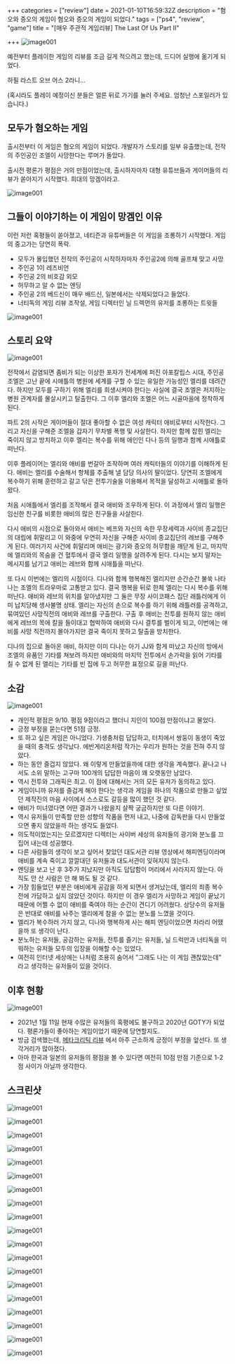 +++
categories = ["review"]
date = 2021-01-10T16:59:32Z
description = "혐오와 증오의 게임이 혐오와 증오의 게임이 되었다."
tags = ["ps4", "review", "game"]
title = "[매우 주관적 게임리뷰] The Last Of Us Part II"

+++
![image001](/images/LastOfUs-001.jpg)

예전부터 플레이한 게임의 리뷰를 조금 길게 적으려고 했는데, 드디어 실행에 옮기게 되었다.

하필 라스트 오브 어스 2라니...

(혹시라도 플레이 예정이신 분들은 얼른 뒤로 가기를 눌러 주세요. 엄청난 스포일러가 있습니다.)

## 모두가 혐오하는 게임

출시전부터 이 게임은 혐오의 게임이 되었다. 개발자가 스토리를 일부 유출했는데, 전작의 주인공인 조엘이 사망한다는 루머가 돌았다. 

출시전 평론가 평점은 거의 만점이었는데, 출시하자마자 대형 유튜브들과 게이머들의 리뷰가 쏟아지기 시작했다. 희대의 망겜이라고.

![image001](/images/LastOfUs-025.jpg)

## 그들이 이야기하는 이 게임이 망겜인 이유

이런 저런 혹평들이 쏟아졌고, 네티즌과 유튜버들은 이 게임을 조롱하기 시작했다. 게임의 중고가는 당연히 폭락.

* 모두가 몰입했던 전작의 주인공이 시작하자마자 주인공2에 의해 골프채 맞고 사망
* 주인공 1이 레즈비언
* 주인공 2의 비호감 외모
* 허무하고 알 수 없는 엔딩
* 주인공 2의 베드신이 매우 배드신, 일본에서는 삭제되었다고 들었다.
* 너티독의 게임 리뷰 조작설, 게임 디렉터인 닐 드렉먼의 유저를 조롱하는 트윗들

![image001](/images/LastOfUs-009.jpg)

## 스토리 요약

![image001](/images/LastOfUs-015.jpg)

전작에서 감염되면 좀비가 되는 이상한 포자가 전세계에 퍼진 아포칼립스 시대, 주인공 조엘은 고난 끝에 시애틀의 병원에 세계를 구할 수 있는 유일한 가능성인 엘리를
데려간다. 하지만 모두를 구하기 위해 엘리를 희생시켜야 한다는 사실에 결국 조엘은 저지하는 병원 관계자를 몰살시키고 탈출한다. 그 이후 엘리와 조엘은 어느 시골마을에 정착하게 된다.

파트 2의 시작은 게이머들이 절대 좋아할 수 없은 여성 캐릭터 애비로부터 시작한다. 그리고 자신을 구해준 조엘을 갑자기 무차별 폭행 및 사살한다. 하지만 함께 잡힌 엘리는 죽이지 않고 방치하고 이후 엘리는 복수를 위해 애인인 다나 등의 일행과 함께 시애틀로 떠난다.

이후 플레이어는 엘리와 애비를 번갈아 조작하며 여러 캐릭터들의 이야기를 이해하게 된다. 애비는 엘리를 수술해서 항체를 추출해 낼 담당 의사의 딸이었다. 당연히 조엘에게 복수하기 위해 훈련하고 갈고 닦은 전투기술을 이용해서 목적을 달성하고 시애틀로 돌아왔다.

처음 시애틀에서 엘리를 조작해서 결국 애비와 조우하게 된다. 이 과정에서 엘리 일행은 임신한 친구를 비롯한 애비의 많은 친구들을 사살한다.

다시 애비의 시점으로 돌아와서 애비는 베프와 자신의 속한 무장세력과 사이비 종교집단의 대립에 휘말리고 이 와중에 우연히 자신을 구해준 사이비 종교집단의 레브를 구해주게 된다. 여러가지 사건에 휘말리며 애비는 광기와 증오의 허무함을 깨닫게 된고, 마지막에 엘리와의 목숨을 건 혈투에서 결국 엘리 일행을 살려주게 된다. 다시는 보지 말자는 메시지를 남기고 애비는 레브와 함께 시애틀을 떠난다.

또 다시 이번에는 엘리의 시점이다. 디나와 함께 행복해진 엘리지만 순간순간 불쑥 나타나는 조엘의 트라우마로 고통받고 있다. 결국 행복을 뒤로 한체 엘리는 다시 복수를 위해 떠난다. 애비와 레브의 위치를 알아냈지만 그 둘은 무장 사이코패스 집단 래틀러에게 이미 납치당해 생사불명 상태. 엘리는 자신의 손으로 복수를 하기 위해 래틀러를 공격하고, 묶여있던 사망직전의 애비와 레브를 구출한다. 구출 후 애비는 전투를 원하지 않는 애비에게 레브의 목에 칼을 들이대고 협박하여 애비와 다시 결투를 벌이게 되고, 이번에는 애비를 사망 직전까지 몰아가지만 결국 죽이지 못하고 탈출을 방치한다.

디나의 집으로 돌아온 애비, 하지만 이미 디나는 아기 JJ와 함게 떠났고 자신의 방에서 조엘의 유품인 기타를 쳐보려 하지만 애비와의 마지막 전투에서 손가락을 읽어 기타를 칠 수 없게 된 앨리는 기타를 빈 집에 두고 허무한 표정으로 길을 떠난다.

## 소감

![image001](/images/LastOfUs-021.jpg)

* 개인적 평점은 9/10. 평점 9점이라고 했더니 지인이 100점 만점이냐고 물었다.
* 긍정 부정을 묻는다면 51점 긍정.
* 또 하고 싶은 게임은 아니었다. 기생충처럼 답답하고, 터치에서 쌍둥이 동생이 죽었을 때의 충격도 생각났다. 에반게리온처럼 작가는 우리가 원하는 것을 전혀 주지 않았다.
* 하는 동안 즐겁지 않았다. 왜 이렇게 만들었을까에 대한 생각을 계속했다. 끝나고 나서도 소위 말하는 고구마 100개의 답답한 마음이 꽤 오랫동안 남았다.
* 역시 전투와 그래픽은 최고. 이 점에 대해서는 거의 모든 유저가 동의하고 있다.
* 게임이니까 유저를 즐겁게 해야 한다는 생각과 게임을 하나의 작품으로 만들고 싶었던 제작진의 마음 사이에서 스스로도 갈등을 많이 했던 것 같다.
* 애비가 미녀였다면 어떤 결과가 나왔을지 살짝 궁금하지만 또 다른 이야기.
* 역시 유저들이 만족할 만한 성향의 작품을 먼저 내고, 나중에 감독판을 다시 만들었으면 좋지 않았을까 하는 생각도 들었다.
* 의도적이었는지는 모르겠지만 디렉터는 사이버 세상의 유저들의 광기와 분노를 끄집어 내는데 성공했다.
* 다른 사람들의 생각이 보고 싶어서 찾았던 대도서관 리뷰 영상에서 해피엔딩이라며 애비를 계속 죽이고 깔깔대던 유저들과 대도서관이 잊혀지지 않는다.
* 엔딩을 보고 난 후 3주가 지났지만 아직도 답답함이 머리에서 사라지지 않는다. 아직도 안 산 사람은 안 해 봐도 될 것 같다.
* 가장 힘들었던 부분은 애비에게 공감을 하게 되면서 생겨났는데, 엘리의 최종 복수전에 가담하고 싶지 않았던 것이다. 하지만 이 경우 엘리가 사망하고 게임이 끝났기 때문에 어쩔 수 없이 애비를 죽여야 하는 순간이 견디기 어려웠다. 상당수의 유저들은 반대로 애비를 놔주는 엘리에게 참을 수 없는 분노를 느꼈을 것이다.
* 엘리가 복수하러 가지 않고, 디나와 행복하게 사는 해피 엔딩이었으면 차라리 어땠을까 또 생각이 난다.
* 분노하는 유저들, 공감하는 유저들, 전투를 즐기는 유저들, 닐 드럭만과 너티독을 미워하는 유저들 모두의 입장을 이해할 수는 있었다.
* 여전히 인터넷 세상에는 나처럼 조용히 숨어서 "그래도 나는 이 게임 괜찮았는데" 라고 생각하는 유저들이 있을 것이다.

## 이후 현황

![image001](/images/LastOfUs-005.jpg)

* 2021년 1월 11일 현재 수많은 유저들의 혹평에도 불구하고 2020년 GOTY가 되었다. 평론가들이 좋아하는 게임이었기 때문에 당연할지도.
* 방금 검색했는데, [메타크리틱 리뷰](https://www.metacritic.com/game/playstation-4/the-last-of-us-part-ii) 에서 아주 근소하게 긍정이 부정을 앞선다. 또 생각거리가 많아졌다.
* 아마 한국과 일본의 유저들의 평점을 볼 수 있다면 여전히 10점 만점 기준으로 1-2점 사이가 아닐까 생각한다.

## 스크린샷

![image001](/images/LastOfUs-002.jpg)

![image001](/images/LastOfUs-003.jpg)

![image001](/images/LastOfUs-004.jpg)

![image001](/images/LastOfUs-006.jpg)

![image001](/images/LastOfUs-007.jpg)

![image001](/images/LastOfUs-008.jpg)

![image001](/images/LastOfUs-010.jpg)

![image001](/images/LastOfUs-011.jpg)

![image001](/images/LastOfUs-012.jpg)

![image001](/images/LastOfUs-013.jpg)

![image001](/images/LastOfUs-014.jpg)

![image001](/images/LastOfUs-016.jpg)

![image001](/images/LastOfUs-017.jpg)

![image001](/images/LastOfUs-018.jpg)

![image001](/images/LastOfUs-019.jpg)

![image001](/images/LastOfUs-020.jpg)

![image001](/images/LastOfUs-022.jpg)

![image001](/images/LastOfUs-023.jpg)

![image001](/images/LastOfUs-024.jpg)